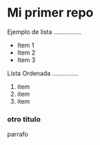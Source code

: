 Mi primer repo
================

Ejemplo de lista
................

* Item 1
* Item 2
* Item 3


Lista Ordenada
...............

1. item
2. item
3. item

### otro titulo 

parrafo

